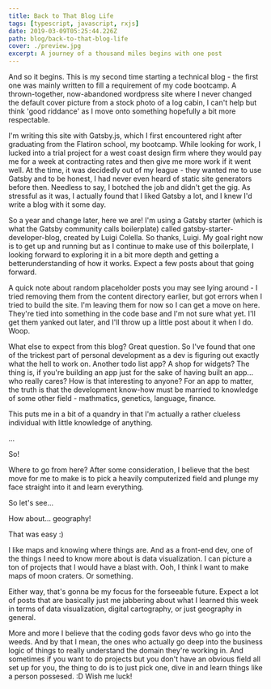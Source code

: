```yaml
---
title: Back to That Blog Life
tags: [typescript, javascript, rxjs]
date: 2019-03-09T05:25:44.226Z
path: blog/back-to-that-blog-life
cover: ./preview.jpg
excerpt: A journey of a thousand miles begins with one post 
---
```


And so it begins. This is my second time starting a technical blog - the first one was mainly written to fill a requirement of my code bootcamp. A thrown-together, now-abandoned wordpress site where I never changed the default cover picture from a stock photo of a log cabin, I can't help but think 'good riddance' as I move onto something hopefully a bit more respectable.

I'm writing this site with Gatsby.js, which I first encountered right after graduating from the Flatiron school, my bootcamp. While looking for work, I lucked into a trial project for a west coast design firm where they would pay me for a week at contracting rates and then give me more work if it went well. At the time, it was decidedly out of my league - they wanted me to use Gatsby and to be honest, I had never even heard of static site generators before then. Needless to say, I botched the job and didn't get the gig. As stressful as it was, I actually found that I liked Gatsby a lot, and I knew I'd write a blog with it some day.

So a year and change later, here we are! I'm using a Gatsby starter (which is what the Gatsby community calls boilerplate) called gatsby-starter-developer-blog, created by Luigi Colella. So thanks, Luigi. My goal right now is to get up and running but as I continue to make use of this boilerplate, I looking forward to exploring it in a bit more depth and getting a betterunderstanding of how it works. Expect a few posts about that going forward.

A quick note about random placeholder posts you may see lying around - I tried removing them from the content directory earlier, but got errors when I tried to build the site. I'm leaving them for now so I can get a move on here. They're tied into something in the code base and I'm not sure what yet. I'll get them yanked out later, and I'll throw up a little post about it when I do. Woop.

What else to expect from this blog? Great question. So I've found that one of the trickest part of personal development as a dev is figuring out exactly what the hell to work on. Another todo list app? A shop for widgets? The thing is, if you're building an app just for the sake of having built an app... who really cares? How is that interesting to anyone? For an app to matter, the truth is that the development know-how must be married to knowledge of some other field - mathmatics, genetics, language, finance.

This puts me in a bit of a quandry in that I'm actually a rather clueless individual with little knowledge of anything.

...

So!

Where to go from here? After some consideration, I believe that the best move for me to make is to pick a heavily computerized field and plunge my face straight into it and learn everything.

So let's see...

How about... geography!

That was easy :)

I like maps and knowing where things are. And as a front-end dev, one of the things I need to know more about is data visualization. I can picture a ton of projects that I would have a blast with. Ooh, I think I want to make maps of moon craters. Or something.

Either way, that's gonna be my focus for the forseeable future. Expect a lot of posts that are basically just me jabbering about what I learned this week in terms of data visualization, digital cartography, or just geography in general.

More and more I believe that the coding gods favor devs who go into the weeds. And by that I mean, the ones who actually go deep into the business logic of things to really understand the domain they're working in. And sometimes if you want to do projects but you don't have an obvious field all set up for you, the thing to do is to just pick one, dive in and learn things like a person possesed. :D Wish me luck!